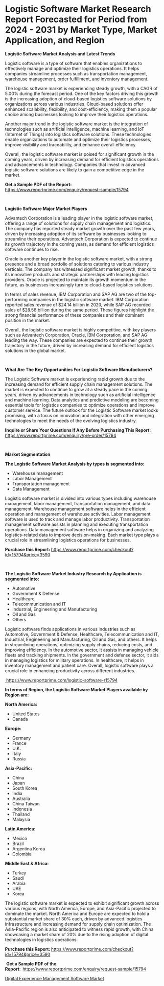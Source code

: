 <p><h1>Logistic Software Market Research Report Forecasted for Period from 2024 -  2031 by Market Type, Market Application, and Region</h1></p><p><strong>Logistic Software Market Analysis and Latest Trends</strong></p>
<p><p>Logistic software is a type of software that enables organizations to effectively manage and optimize their logistics operations. It helps companies streamline processes such as transportation management, warehouse management, order fulfillment, and inventory management.</p><p>The logistic software market is experiencing steady growth, with a CAGR of 5.00% during the forecast period. One of the key factors driving this growth is the increasing adoption of cloud-based logistics software solutions by organizations across various industries. Cloud-based solutions offer enhanced scalability, flexibility, and cost-efficiency, making them a popular choice among businesses looking to improve their logistics operations.</p><p>Another major trend in the logistic software market is the integration of technologies such as artificial intelligence, machine learning, and IoT (Internet of Things) into logistics software solutions. These technologies enable organizations to automate and optimize their logistics processes, improve visibility and traceability, and enhance overall efficiency.</p><p>Overall, the logistic software market is poised for significant growth in the coming years, driven by increasing demand for efficient logistics operations and advancements in technology. Companies that invest in advanced logistic software solutions are likely to gain a competitive edge in the market.</p></p>
<p><strong>Get a Sample PDF of the Report:&nbsp;</strong> <a href="https://www.reportprime.com/enquiry/request-sample/15794">https://www.reportprime.com/enquiry/request-sample/15794</a></p>
<p>&nbsp;</p>
<p><strong>Logistic Software Major Market Players</strong></p>
<p><p>Advantech Corporation is a leading player in the logistic software market, offering a range of solutions for supply chain management and logistics. The company has reported steady market growth over the past few years, driven by increasing adoption of its software by businesses looking to streamline their operations. Advantech Corporation is expected to continue its growth trajectory in the coming years, as demand for efficient logistics software continues to rise.</p><p>Oracle is another key player in the logistic software market, with a strong presence and a broad portfolio of solutions catering to various industry verticals. The company has witnessed significant market growth, thanks to its innovative products and strategic partnerships with leading logistics providers. Oracle is projected to maintain its growth momentum in the future, as businesses increasingly turn to cloud-based logistics solutions.</p><p>In terms of sales revenue, IBM Corporation and SAP AG are two of the top-performing companies in the logistic software market. IBM Corporation reported sales revenue of $24.14 billion in 2020, while SAP AG recorded sales of $28.58 billion during the same period. These figures highlight the strong financial performance of these companies and their dominant position in the market.</p><p>Overall, the logistic software market is highly competitive, with key players such as Advantech Corporation, Oracle, IBM Corporation, and SAP AG leading the way. These companies are expected to continue their growth trajectory in the future, driven by increasing demand for efficient logistics solutions in the global market.</p></p>
<p>&nbsp;</p>
<p><strong>What Are The Key Opportunities For Logistic Software Manufacturers?</strong></p>
<p><p>The Logistic Software market is experiencing rapid growth due to the increasing demand for efficient supply chain management solutions. The market is expected to continue to grow at a steady pace in the coming years, driven by advancements in technology such as artificial intelligence and machine learning. Data analytics and predictive modeling are becoming essential tools for logistics companies to optimize operations and improve customer service. The future outlook for the Logistic Software market looks promising, with a focus on innovation and integration with other emerging technologies to meet the needs of the evolving logistics industry.</p></p>
<p><strong>Inquire or Share Your Questions If Any Before Purchasing This Report:</strong> <a href="https://www.reportprime.com/enquiry/pre-order/15794">https://www.reportprime.com/enquiry/pre-order/15794</a></p>
<p>&nbsp;</p>
<p><strong>Market Segmentation</strong></p>
<p><strong>The Logistic Software Market Analysis by types is segmented into:</strong></p>
<p><ul><li>Warehouse management</li><li>Labor Management</li><li>Transportation management</li><li>Data Management</li></ul></p>
<p><p>Logistic software market is divided into various types including warehouse management, labor management, transportation management, and data management. Warehouse management software helps in the efficient operation and management of warehouse activities. Labor management software is used to track and manage labor productivity. Transportation management software assists in planning and executing transportation operations. Data management software helps in organizing and analyzing logistics-related data to improve decision-making. Each market type plays a crucial role in streamlining logistics operations for businesses.</p></p>
<p><strong>Purchase this Report:&nbsp;</strong><a href="https://www.reportprime.com/checkout?id=15794&price=3590">https://www.reportprime.com/checkout?id=15794&price=3590</a></p>
<p>&nbsp;</p>
<p><strong>The Logistic Software Market Industry Research by Application is segmented into:</strong></p>
<p><ul><li>Automotive</li><li>Government & Defense</li><li>Healthcare</li><li>Telecommunication and IT</li><li>Industrial, Engineering and Manufacturing</li><li>Oil and Gas</li><li>Others</li></ul></p>
<p><p>Logistic software finds applications in various industries such as Automotive, Government & Defense, Healthcare, Telecommunication and IT, Industrial, Engineering and Manufacturing, Oil and Gas, and others. It helps in streamlining operations, optimizing supply chains, reducing costs, and improving efficiency. In the automotive sector, it assists in managing vehicle fleets and tracking shipments. In the government and defense sector, it aids in managing logistics for military operations. In healthcare, it helps in inventory management and patient care. Overall, logistic software plays a crucial role in enhancing productivity across different industries.</p></p>
<p><a href="https://www.reportprime.com/logistic-software-r15794">&nbsp;https://www.reportprime.com/logistic-software-r15794</a></p>
<p><strong>In terms of Region, the Logistic Software Market Players available by Region are:</strong></p>
<p>
    <p> <strong> North America: </strong>
        <ul>
            <li>United States</li>
            <li>Canada</li>
        </ul>
        </p> 
    <p> <strong> Europe: </strong>
        <ul>
            <li>Germany</li>
            <li>France</li>
            <li>U.K.</li>
            <li>Italy</li>
            <li>Russia</li>
        </ul>
        </p> 
    <p> <strong> Asia-Pacific: </strong>
        <ul>
            <li>China</li>
            <li>Japan</li>
            <li>South Korea</li>
            <li>India</li>
            <li>Australia</li>
            <li>China Taiwan</li>
            <li>Indonesia</li>
            <li>Thailand</li>
            <li>Malaysia</li>
        </ul>
        </p> 
    <p> <strong> Latin America: </strong>
        <ul>
            <li>Mexico</li>
            <li>Brazil</li>
            <li>Argentina Korea</li>
            <li>Colombia</li>
        </ul>
        </p> 
    <p> <strong> Middle East & Africa: </strong>
        <ul>
            <li>Turkey</li>
            <li>Saudi</li>
            <li>Arabia</li>
            <li>UAE</li>
            <li>Korea</li>
        </ul>
    </p>
    </p>
<p><p>The logistic software market is expected to exhibit significant growth across various regions, with North America, Europe, and Asia-Pacific projected to dominate the market. North America and Europe are expected to hold a substantial market share of 30% each, driven by advanced logistics infrastructure and increasing demand for supply chain optimization. The Asia-Pacific region is also anticipated to witness rapid growth, with China showcasing a market share of 20% due to the rising adoption of digital technologies in logistics operations.</p></p>
<p><strong>Purchase this Report: </strong><a href="https://www.reportprime.com/checkout?id=15794&price=3590">https://www.reportprime.com/checkout?id=15794&price=3590</a></p>
<p>&nbsp;<strong>Get a Sample PDF of the Report:&nbsp;&nbsp;</strong><a href="https://www.reportprime.com/enquiry/request-sample/15794">https://www.reportprime.com/enquiry/request-sample/15794</a></p>
<p><strong></strong></p>
<p><p><a href="https://github.com/RoccoManning/Market-Research-Report-List-4/blob/main/digital-experience-management-software-market.md">Digital Experience Management Software Market</a></p></p>
